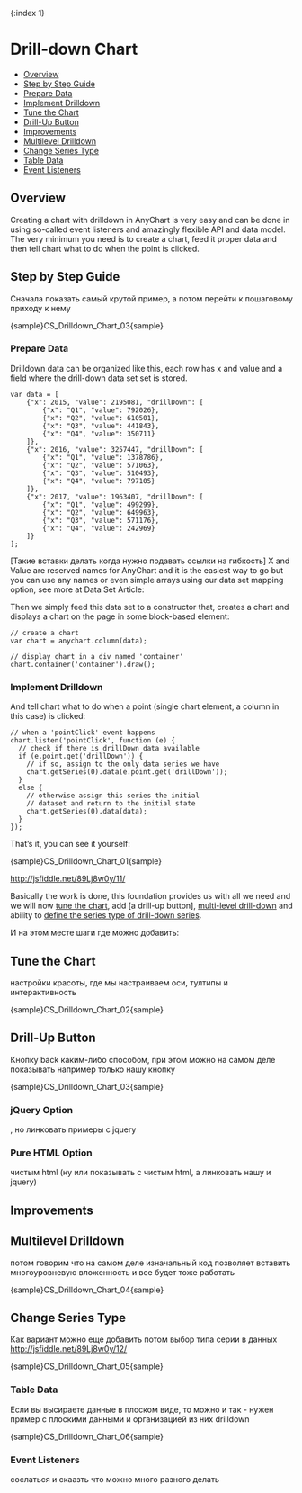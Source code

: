 {:index 1}

# Drill-down Chart

* [Overview](#overview)
* [Step by Step Guide](#step-by-step-guide)
 * [Prepare Data](#prepare-data)
 * [Implement Drilldown](#implement-drilldown)
 * [Tune the Chart](#tune-the-chart)
 * [Drill-Up Button](#drill-up-button)
* [Improvements](#improvements)
 * [Multilevel Drilldown](#multilevel-drilldown)
 * [Change Series Type](#change-series-type)
 * [Table Data](#table-data) 
 * [Event Listeners](#event-listeners)

## Overview

Creating a chart with drilldown in AnyChart is very easy and can be done in using so-called event listeners and amazingly flexible API and data model. The very minimum you need is to create a chart, feed it proper data and then tell chart what to do when the point is clicked.

## Step by Step Guide

Сначала показать  самый крутой пример,  а потом перейти к пошаговому приходу к нему

{sample}CS\_Drilldown\_Chart\_03{sample}

### Prepare Data

Drilldown data can be organized like this, each row has x and value and a field where the drill-down data set set is stored. 

```
var data = [
    {"x": 2015, "value": 2195081, "drillDown": [
        {"x": "Q1", "value": 792026},
        {"x": "Q2", "value": 610501},
        {"x": "Q3", "value": 441843},
        {"x": "Q4", "value": 350711}
    ]},
    {"x": 2016, "value": 3257447, "drillDown": [
        {"x": "Q1", "value": 1378786},
        {"x": "Q2", "value": 571063},
        {"x": "Q3", "value": 510493},
        {"x": "Q4", "value": 797105}
    ]},
    {"x": 2017, "value": 1963407, "drillDown": [
        {"x": "Q1", "value": 499299},
        {"x": "Q2", "value": 649963},
        {"x": "Q3", "value": 571176},
        {"x": "Q4", "value": 242969}
    ]}
];
```

[Такие вставки делать когда нужно подавать ссылки на гибкость] X and Value are reserved names for AnyChart and it is the easiest way to go but you can use any names or even simple arrays using our data set mapping option, see more at Data Set Article:

Then we simply feed this data set to a constructor that, creates a chart and displays a chart on the page in some block-based element:

```
// create a chart
var chart = anychart.column(data);

// display chart in a div named 'container'
chart.container('container').draw();
```

### Implement Drilldown

And tell chart what to do when a point (single chart element, a column in this case) is clicked:

```
// when a 'pointClick' event happens
chart.listen('pointClick', function (e) {
  // check if there is drillDown data available
  if (e.point.get('drillDown')) {
    // if so, assign to the only data series we have
    chart.getSeries(0).data(e.point.get('drillDown'));
  }
  else {
    // otherwise assign this series the initial
    // dataset and return to the initial state
    chart.getSeries(0).data(data);
  }
});
```

That’s it, you can see it yourself: 

{sample}CS\_Drilldown\_Chart\_01{sample}

http://jsfiddle.net/89Lj8w0y/11/

Basically the work is done, this foundation provides us with all we need and we will now [tune the chart](#tune-the-chart), add [a drill-up button], [multi-level drill-down](#multilevel-drilldown) and ability to [define the series type of drill-down series](#change-series-type).

И на этом месте шаги где можно добавить:

## Tune the Chart

настройки красоты, где мы настраиваем оси, тултипы и интерактивность

{sample}CS\_Drilldown\_Chart\_02{sample}

## Drill-Up Button

Кнопку back каким-либо способом, при этом можно на самом деле показывать например только нашу кнопку

{sample}CS\_Drilldown\_Chart\_03{sample}

### jQuery Option

, но линковать примеры c jquery 

### Pure HTML Option

чистым html (ну или показывать с чистым html, а линковать нашу и jquery)

## Improvements

## Multilevel Drilldown

потом говорим что на самом деле изначальный код позволяет вставить многоуровневую вложенность и все будет тоже работать

{sample}CS\_Drilldown\_Chart\_04{sample}

## Change Series Type

Как вариант можно еще добавить потом выбор типа серии в данных http://jsfiddle.net/89Lj8w0y/12/

{sample}CS\_Drilldown\_Chart\_05{sample}

### Table Data

Если вы высираете данные в плоском виде, то можно и так - нужен пример с плоскими данными и организацией из них drilldown

{sample}CS\_Drilldown\_Chart\_06{sample}

### Event Listeners

сослаться и скаазть что можно много разного делать
